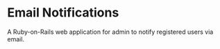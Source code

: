 # Email Notifications

A Ruby-on-Rails web application for admin to notify registered users via email. 
